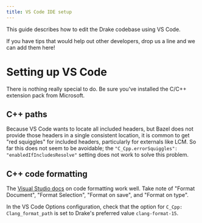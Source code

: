 ```yaml
---
title: VS Code IDE setup
---
```


This guide describes how to edit the Drake codebase using VS Code.

If you have tips that would help out other developers, drop us a line and we
can add them here!

# Setting up VS Code

There is nothing really special to do.
Be sure you've installed the C/C++ extension pack from Microsoft.

## C++ paths

Because VS Code wants to locate all included headers, but Bazel does
not provide those headers in a single consistent location, it is
common to get "red squiggles" for included headers, particularly for
externals like LCM.  So far this does not seem to be avoidable; the
`"C_Cpp.errorSquiggles": "enabledIfIncludesResolve"` setting does not
work to solve this problem.

## C++ code formatting

The [Visual Studio docs](https://code.visualstudio.com/docs/cpp/cpp-ide#_code-formatting)
on code formatting work well. Take note of "Format Document",
"Format Selection", "Format on save", and "Format on type".

In the VS Code Options configuration, check that the option for
``C_Cpp: Clang_format_path`` is set to Drake's preferred value
``clang-format-15``.
